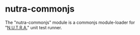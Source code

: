 # nutra-commonjs
The "nutra-commonjs" module is a commonjs module-loader for "[N.U.T.R.A.](https://github.com/m-a-r-c-e-l-i-n-o/nutra)" unit test runner.
